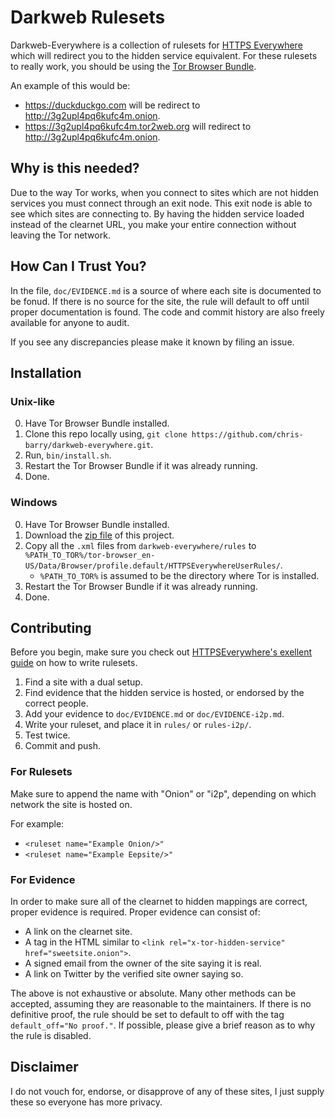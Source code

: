 # Darkweb Rulesets

Darkweb-Everywhere is a collection of rulesets for [HTTPS Everywhere][0] which will redirect you to the hidden service equivalent.
For these rulesets to really work, you should be using the [Tor Browser Bundle][1].

An example of this would be:
* <https://duckduckgo.com> will be redirect to <http://3g2upl4pq6kufc4m.onion>.
* <https://3g2upl4pq6kufc4m.tor2web.org> will redirect to <http://3g2upl4pq6kufc4m.onion>.

## Why is this needed?

Due to the way Tor works, when you connect to sites which are not hidden services you must connect through an exit node.
This exit node is able to see which sites are connecting to.
By having the hidden service loaded instead of the clearnet URL, you make your entire connection without leaving the Tor network.

## How Can I Trust You?

In the file, `doc/EVIDENCE.md` is a source of where each site is documented to be fonud.
If there is no source for the site, the rule will default to off until proper documentation is found.
The code and commit history are also freely available for anyone to audit.

If you see any discrepancies please make it known by filing an issue.

## Installation

### Unix-like

0. Have Tor Browser Bundle installed.
1. Clone this repo locally using, `git clone https://github.com/chris-barry/darkweb-everywhere.git`.
2. Run, `bin/install.sh`.
3. Restart the Tor Browser Bundle if it was already running.
4. Done.

### Windows

0. Have Tor Browser Bundle installed.
1. Download the [zip file][2] of this project.
2. Copy all the `.xml` files from `darkweb-everywhere/rules` to `%PATH_TO_TOR%/tor-browser_en-US/Data/Browser/profile.default/HTTPSEverywhereUserRules/`.
	* `%PATH_TO_TOR%` is assumed to be the directory where Tor is installed.
3. Restart the Tor Browser Bundle if it was already running.
4. Done.

## Contributing

Before you begin, make sure you check out [HTTPSEverywhere's exellent guide][3] on how to write rulesets.

1. Find a site with a dual setup.
2. Find evidence that the hidden service is hosted, or endorsed by the correct people.
3. Add your evidence to `doc/EVIDENCE.md` or `doc/EVIDENCE-i2p.md`.
4. Write your ruleset, and place it in `rules/` or `rules-i2p/`.
5. Test twice.
6. Commit and push.

### For Rulesets

Make sure to append the name with "Onion" or "i2p", depending on which network the site is hosted on.

For example:
* `<ruleset name="Example Onion/>"`
* `<ruleset name="Example Eepsite/>"`

### For Evidence

In order to make sure all of the clearnet to hidden mappings are correct, proper evidence is required.
Proper evidence can consist of:

* A link on the clearnet site.
* A tag in the HTML similar to `<link rel="x-tor-hidden-service" href="sweetsite.onion">`.
* A signed email from the owner of the site saying it is real.
* A link on Twitter by the verified site owner saying so.

The above is not exhaustive or absolute.
Many other methods can be accepted, assuming they are reasonable to the maintainers.
If there is no definitive proof, the rule should be set to default to off with the tag `default_off="No proof."`.
If possible, please give a brief reason as to why the rule is disabled.

## Disclaimer

I do not vouch for, endorse, or disapprove of any of these sites, I just supply these so everyone has more privacy. 

[0]: https://www.eff.org/https-everywhere "HTTPS Everywhere"
[1]: https://www.torproject.org/projects/torbrowser.html.en "The Tor Browser Bundle"
[2]: https://github.com/chris-barry/darkweb-everywhere/archive/master.zip
[3]: https://www.eff.org/https-everywhere/rulesets "HTTPS Everywhere Rulesets"
